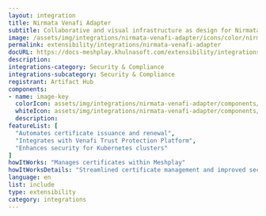 ```yaml
---
layout: integration
title: Nirmata Venafi Adapter
subtitle: Collaborative and visual infrastructure as design for Nirmata Venafi Adapter
image: /assets/img/integrations/nirmata-venafi-adapter/icons/color/nirmata-venafi-adapter-color.svg
permalink: extensibility/integrations/nirmata-venafi-adapter
docURL: https://docs-meshplay.khulnasoft.com/extensibility/integrations/nirmata-venafi-adapter
description: 
integrations-category: Security & Compliance
integrations-subcategory: Security & Compliance
registrant: Artifact Hub
components: 
- name: image-key
  colorIcon: assets/img/integrations/nirmata-venafi-adapter/components/image-key/icons/color/image-key-color.svg
  whiteIcon: assets/img/integrations/nirmata-venafi-adapter/components/image-key/icons/white/image-key-white.svg
  description: 
featureList: [
  "Automates certificate issuance and renewal",
  "Integrates with Venafi Trust Protection Platform",
  "Enhances security for Kubernetes clusters"
]
howItWorks: "Manages certificates within Meshplay"
howItWorksDetails: "Streamlined certificate management and improved security in Kubernetes"
language: en
list: include
type: extensibility
category: integrations
---
```


